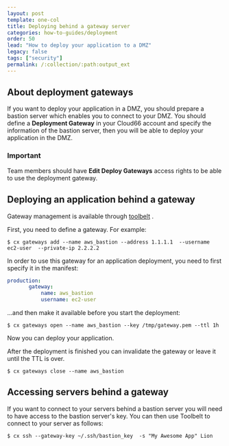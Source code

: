 ```yaml
---
layout: post
template: one-col
title: Deploying behind a gateway server
categories: how-to-guides/deployment
order: 50
lead: "How to deploy your application to a DMZ"
legacy: false
tags: ["security"]
permalink: /:collection/:path:output_ext
---
```



## About deployment gateways

If you want to deploy your application in a DMZ, you should prepare a bastion server which enables you to connect to your DMZ. You should define a **Deployment Gateway** in your Cloud66 account and specify the information of the bastion server, then you will be able to deploy your application in the DMZ.


### Important

Team members should have **Edit Deploy Gateways** access rights to be able to use the deployment gateway.

## Deploying an application behind a gateway

Gateway management is available through [toolbelt](/maestro/references/toolbelt.html#gateway-management) .

First, you need to define a gateway. For example:

```shell
$ cx gateways add --name aws_bastion --address 1.1.1.1  --username ec2-user  --private-ip 2.2.2.2
```

In order to use this gateway for an application deployment, you need to first specify it in the manifest:

```yaml
production:
       gateway:
           name: aws_bastion
           username: ec2-user
```

...and then make it available before you start the deployment:

```shell
$ cx gateways open --name aws_bastion --key /tmp/gateway.pem --ttl 1h
```

Now you can deploy your application.

After the deployment is finished you can invalidate the gateway or leave it until the TTL is over.

```shell
$ cx gateways close --name aws_bastion
```


## Accessing servers behind a gateway

If you want to connect to your servers behind a bastion server you will need to have access to the bastion server's key. You can then use Toolbelt to connect to your server as follows:

```shell
$ cx ssh --gateway-key ~/.ssh/bastion_key  -s "My Awesome App" Lion
```

